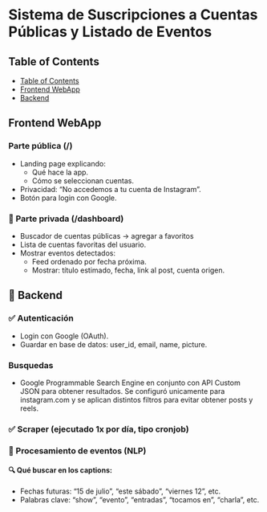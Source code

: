 # Sistema de Suscripciones a Cuentas Públicas y Listado de Eventos

## Table of Contents

- [Table of Contents](#table-of-contents)
- [Frontend WebApp](#frontend-webApp)
- [Backend](#backend)

## Frontend WebApp
### Parte pública (/)
- Landing page explicando:
    - Qué hace la app.
    - Cómo se seleccionan cuentas.
- Privacidad: “No accedemos a tu cuenta de Instagram”.
- Botón para login con Google.

### 🔐 Parte privada (/dashboard)
- Buscador de cuentas públicas → agregar a favoritos
- Lista de cuentas favoritas del usuario.
- Mostrar eventos detectados:
    - Feed ordenado por fecha próxima.
    - Mostrar: título estimado, fecha, link al post, cuenta origen.

## 🔧 Backend
### ✅ Autenticación
- Login con Google (OAuth).
- Guardar en base de datos: user_id, email, name, picture.
### Busquedas
- Google Programmable Search Engine en conjunto con API Custom JSON para obtener resultados. Se configuró unicamente para instagram.com y se aplican distintos filtros para evitar obtener posts y reels.
### ✅ Scraper (ejecutado 1x por día, tipo cronjob)
### 🧠 Procesamiento de eventos (NLP)
#### 🔍 Qué buscar en los captions:
- Fechas futuras: “15 de julio”, “este sábado”, “viernes 12”, etc.
- Palabras clave: “show”, “evento”, “entradas”, “tocamos en”, “charla”, etc.